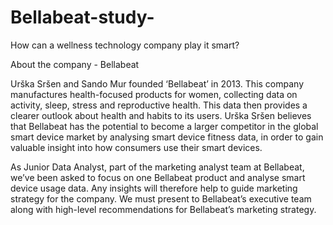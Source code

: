# Bellabeat-study-
How can a wellness technology company play it smart?

About the company - Bellabeat

Urška Sršen and Sando Mur founded ‘Bellabeat’ in 2013. This company manufactures health-focused products for women, collecting data on activity, sleep, 
stress and reproductive health. This data then provides a clearer outlook about health and habits to its users. 
Urška Sršen believes that Bellabeat has the potential to become a larger competitor in the global smart device market by analysing smart device fitness data, 
in order to gain valuable insight into how consumers use their smart devices.

As Junior Data Analyst, part of the marketing analyst team at Bellabeat, we’ve been asked to focus on one Bellabeat product and analyse smart device usage data. 
Any insights will therefore help to guide marketing strategy for the company. 
We must present to Bellabeat’s executive team along with high-level recommendations for Bellabeat’s marketing strategy.
